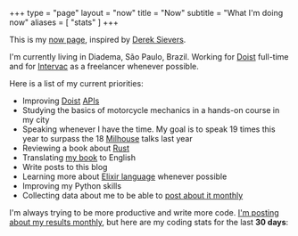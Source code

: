 +++
type = "page"
layout = "now"
title = "Now"
subtitle = "What I'm doing now"
aliases = [
    "stats"
]
+++

This is my [now page](http://nownownow.com/about), inspired
by [Derek Sievers](https://sivers.org/now).

I'm currently living in Diadema, São Paulo, Brazil. Working
for [Doist](https://doist.com) full-time and
for [Intervac](https://intervac-homeexchange.com) as a freelancer whenever
possible.

Here is a list of my current priorities:

+ Improving [Doist](https://developer.todoist.com) [APIs](https://developer.twistapp.com)
+ Studying the basics of motorcycle mechanics in a hands-on course in my city
+ Speaking whenever I have the time. My goal is to speak 19 times this year to
  surpass the 18 [Milhouse](http://milhouseonsoftware.com/) talks last year
+ Reviewing a book about [Rust](https://www.rust-lang.org/)
+ Translating [my book](https://desconstruindoaweb.com.br) to English
+ Write posts to this blog
+ Learning more about [Elixir language](http://elixir-lang.org/) whenever possible
+ Improving my Python skills
+ Collecting data about me to be able to [post about it monthly](/tags/stats)

I'm always trying to be more productive and write more code. [I'm posting about
my results monthly](/tags/stats), but here are my coding stats for the last
**30 days**:
